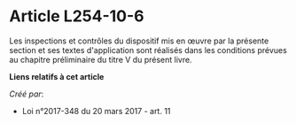 # Article L254-10-6

Les inspections et contrôles du dispositif mis en œuvre par la présente section et ses textes d'application sont réalisés
dans les conditions prévues au chapitre préliminaire du titre V du présent livre.

**Liens relatifs à cet article**

_Créé par_:

  - Loi n°2017-348 du 20 mars 2017 - art. 11

